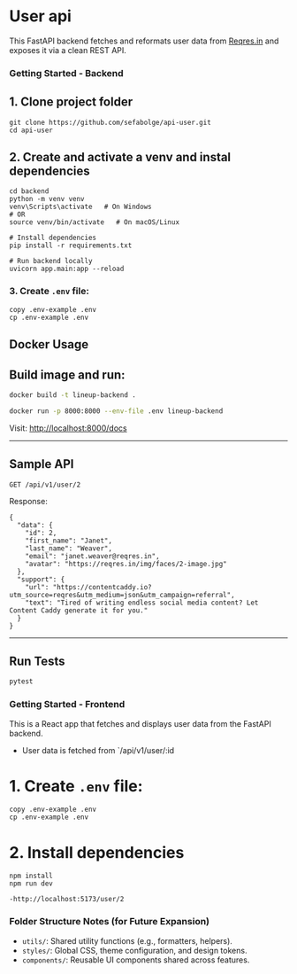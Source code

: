 # User api

This FastAPI backend fetches and reformats user data from [Reqres.in](https://reqres.in) and exposes it via a clean REST API.

### Getting Started - Backend

## 1. Clone project folder
```
git clone https://github.com/sefabolge/api-user.git
cd api-user
```
## 2.  Create and activate a venv and instal dependencies
```
cd backend
python -m venv venv
venv\Scripts\activate   # On Windows
# OR
source venv/bin/activate   # On macOS/Linux

# Install dependencies
pip install -r requirements.txt

# Run backend locally
uvicorn app.main:app --reload

```
### 3. Create `.env` file:

```
copy .env-example .env
cp .env-example .env
```

## Docker Usage

## Build image and run:

```bash
docker build -t lineup-backend .
```
```bash
docker run -p 8000:8000 --env-file .env lineup-backend
```

Visit: [http://localhost:8000/docs](http://localhost:8000/docs)

---

## Sample API

```
GET /api/v1/user/2
```

Response:
```
{
  "data": {
    "id": 2,
    "first_name": "Janet",
    "last_name": "Weaver",
    "email": "janet.weaver@reqres.in",
    "avatar": "https://reqres.in/img/faces/2-image.jpg"
  },
  "support": {
    "url": "https://contentcaddy.io?utm_source=reqres&utm_medium=json&utm_campaign=referral",
    "text": "Tired of writing endless social media content? Let Content Caddy generate it for you."
  }
}
```
---

## Run Tests

```bash
pytest
```

###  Getting Started - Frontend
This is a React app that fetches and displays user data from the FastAPI backend.
- User data is fetched from `/api/v1/user/:id

# 1. Create `.env` file:
```
copy .env-example .env
cp .env-example .env
```
# 2. Install dependencies

```
npm install
npm run dev

-http://localhost:5173/user/2
```

### Folder Structure Notes (for Future Expansion)

- `utils/`: Shared utility functions (e.g., formatters, helpers).
- `styles/`: Global CSS, theme configuration, and design tokens.
- `components/`: Reusable UI components shared across features.
